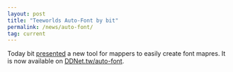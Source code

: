 ```yaml
---
layout: post
title: "Teeworlds Auto-Font by bit"
permalink: /news/auto-font/
tag: current
---
```


Today bit [presented](https://forum.ddnet.org/viewtopic.php?t=6617) a new tool for mappers to easily create font mapres. It is now available on [DDNet.tw/auto-font](https://ddnet.org/auto-font/).
